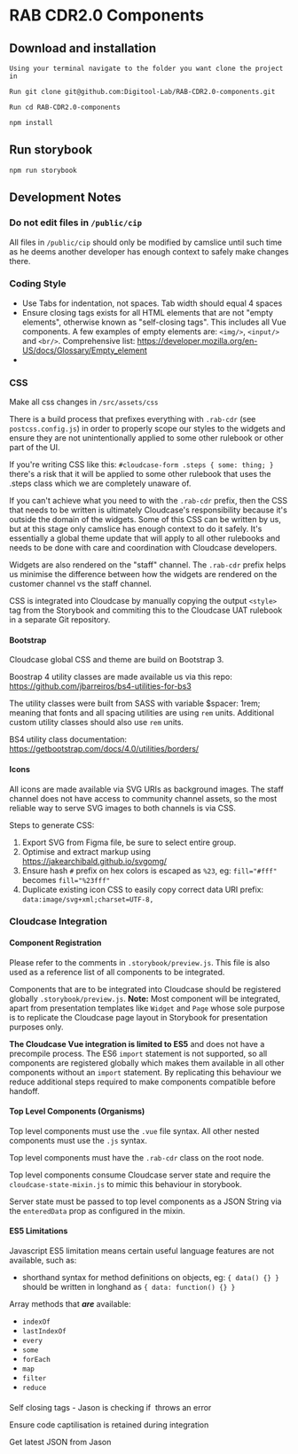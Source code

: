 # RAB CDR2.0 Components

## Download and installation

```
Using your terminal navigate to the folder you want clone the project in
```

```
Run git clone git@github.com:Digitool-Lab/RAB-CDR2.0-components.git
```

```
Run cd RAB-CDR2.0-components
```

```
npm install
```

## Run storybook

```
npm run storybook

```

## Development Notes

### Do not edit files in `/public/cip`
All files in `/public/cip` should only be modified by camslice until such time as he deems another developer has enough context to safely make changes there.

### Coding Style
- Use Tabs for indentation, not spaces. Tab width should equal 4 spaces
- Ensure closing tags exists for all HTML elements that are not "empty elements", otherwise known as "self-closing tags". This includes all Vue components. A few examples of empty elements are: `<img/>`, `<input/>` and `<br/>`. Comprehensive list: https://developer.mozilla.org/en-US/docs/Glossary/Empty_element
- 

### CSS
Make all css changes in `/src/assets/css`

There is a build process that prefixes everything with `.rab-cdr` (see `postcss.config.js`) in order to properly scope our styles to the widgets and ensure they are not unintentionally applied to some other rulebook or other part of the UI.

If you're writing CSS like this: `#cloudcase-form .steps { some: thing; }` there's a risk that it will be applied to some other rulebook that uses the .steps class which we are completely unaware of.

If you can't achieve what you need to with the `.rab-cdr` prefix, then the CSS that needs to be written is ultimately Cloudcase's responsibility because it's outside the domain of the widgets. Some of this CSS can be written by us, but at this stage only camslice has enough context to do it safely. It's essentially a global theme update that will apply to all other rulebooks and needs to be done with care and coordination with Cloudcase developers.

Widgets are also rendered on the "staff" channel. The `.rab-cdr` prefix helps us minimise the difference between how the widgets are rendered on the customer channel vs the staff channel.

CSS is integrated into Cloudcase by manually copying the output `<style>` tag from the Storybook and commiting this to the Cloudcase UAT rulebook in a separate Git repository.

#### Bootstrap

Cloudcase global CSS and theme are build on Bootstrap 3.

Boostrap 4 utility classes are made available us via this repo: https://github.com/jbarreiros/bs4-utilities-for-bs3

The utility classes were built from SASS with variable $spacer: 1rem; meaning that fonts and all spacing utilities are using `rem` units. Additional custom utility classes should also use `rem` units.

BS4 utility class documentation: https://getbootstrap.com/docs/4.0/utilities/borders/

#### Icons

All icons are made available via SVG URIs as background images. The staff channel does not have access to community channel assets, so the most reliable way to serve SVG images to both channels is via CSS.

Steps to generate CSS:

1. Export SVG from Figma file, be sure to select entire group. 
1. Optimise and extract markup using https://jakearchibald.github.io/svgomg/
1. Ensure hash `#` prefix on hex colors is escaped as `%23`, eg: `fill="#fff"` becomes `fill="%23fff"`
1. Duplicate existing icon CSS to easily copy correct data URI prefix: `data:image/svg+xml;charset=UTF-8,` 

### Cloudcase Integration

#### Component Registration

Please refer to the comments in `.storybook/preview.js`.  This file is also used as a reference list of all components to be integrated.

Components that are to be integrated into Cloudcase should be registered globally `.storybook/preview.js`. **Note:** Most component will be integrated, apart from presentation templates like `Widget` and `Page` whose sole purpose is to replicate the Cloudcase page layout in Storybook for presentation purposes only.

**The Cloudcase Vue integration is limited to ES5** and does not have a precompile process. The ES6 `import` statement is not supported, so all components are registered globally which makes them available in all other components without an `import` statement. By replicating this behaviour we reduce additional steps required to make components compatible before handoff.

#### Top Level Components (Organisms)

Top level components must use the `.vue` file syntax. All other nested components must use the `.js` syntax.

Top level components must have the `.rab-cdr` class on the root node.

Top level components consume Cloudcase server state and require the `cloudcase-state-mixin.js` to mimic this behaviour in storybook.

Server state must be passed to top level components as a JSON String via the `enteredData` prop as configured in the mixin.

#### ES5 Limitations

Javascript ES5 limitation means certain useful language features are not available, such as:
  - shorthand syntax for method definitions on objects, eg: `{ data() {} }` should be written in longhand as `{ data: function() {} }`

Array methods that **_are_** available:
- `indexOf`
- `lastIndexOf`
- `every`
- `some`
- `forEach`
- `map`
- `filter`
- `reduce`

####

Self closing tags - Jason is checking if <img/> throws an error

Ensure code captilisation is retained during integration

Get latest JSON from Jason